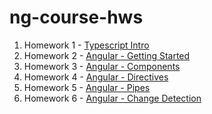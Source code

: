 # ng-course-hws

1. Homework 1 - [Typescript Intro](https://github.com/mcmxc/ng-course-hws/blob/master/hw1/)
2. Homework 2 - [Angular - Getting Started](https://github.com/mcmxc/ng-course-hws/tree/master/hw2)
3. Homework 3 - [Angular - Components](https://github.com/mcmxc/ng-course-hws/tree/master/hw3)
4. Homework 4 - [Angular - Directives](https://github.com/mcmxc/ng-course-hws/tree/master/hw4)
5. Homework 5 - [Angular - Pipes](https://github.com/mcmxc/ng-course-hws/tree/master/hw5)
5. Homework 6 - [Angular - Change Detection](https://github.com/mcmxc/ng-course-hws/tree/master/hw6)
